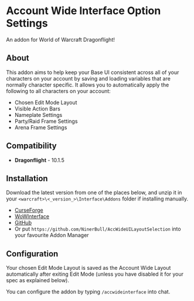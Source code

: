 # Account Wide Interface Option Settings

An addon for World of Warcraft Dragonflight!

## About
This addon aims to help keep your Base UI consistent across all of your characters on your account by saving and loading variables that are normally character specific.
It allows you to automatically apply the following to all characters on your account:
* Chosen Edit Mode Layout
* Visible Action Bars
* Nameplate Settings
* Party/Raid Frame Settings
* Arena Frame Settings

## Compatibility
* **Dragonflight** - 10.1.5

## Installation
Download the latest version from one of the places below, and unzip it in your `<warcraft>\<_version_>\Interface\Addons` folder if installing manually.

* [CurseForge](https://www.curseforge.com/wow/addons/account-wide-ui)
* [WoWInterface](https://www.wowinterface.com/downloads/info26459-AccountWideUILayoutSelection.html)
* [GitHub](https://github.com/NinerBull/AccWideUILayoutSelection/releases/latest)
* Or put `https://github.com/NinerBull/AccWideUILayoutSelection` into your favourite Addon Manager


## Configuration
Your chosen Edit Mode Layout is saved as the Account Wide Layout automatically after exiting Edit Mode (unless you have disabled it for your spec as explained below).

You can configure the addon by typing `/accwideinterface` into chat.